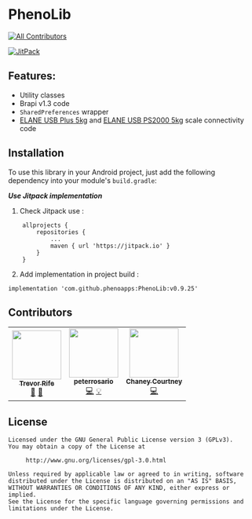 

# PhenoLib
<!-- ALL-CONTRIBUTORS-BADGE:START - Do not remove or modify this section -->
[![All Contributors](https://img.shields.io/badge/all_contributors-3-orange.svg?style=flat-square)](#contributors-)
<!-- ALL-CONTRIBUTORS-BADGE:END -->

[![JitPack](https://jitpack.io/v/phenoapps/phenolib.svg)](https://jitpack.io/#phenoapps/phenolib)

## Features:

- Utility classes
- Brapi v1.3 code
- `SharedPreferences` wrapper
- [ELANE USB Plus 5kg](http://www.elane.net/index.php?go=usb_plus5kg&category=usb_scales) and [ELANE USB PS2000 5kg](http://www.elane.net/index.php?go=usb_ps2000_5kg&category=usb_scales) scale connectivity code

## Installation

To use this library in your Android project, just add the following dependency into your module's `build.gradle`:

***Use Jitpack implementation***

1. Check Jitpack use :
```
	allprojects {
		repositories {
			...
			maven { url 'https://jitpack.io' }
		}
	}
```

2. Add implementation in project build :
```
implementation 'com.github.phenoapps:PhenoLib:v0.9.25'
```

## Contributors

<!-- ALL-CONTRIBUTORS-LIST:START - Do not remove or modify this section -->
<!-- prettier-ignore-start -->
<!-- markdownlint-disable -->
<table>
  <tr>
    <td align="center"><a href="https://github.com/trife"><img src="https://avatars.githubusercontent.com/u/1869534?v=4?s=100" width="100px;" alt=""/><br /><sub><b>Trevor Rife</b></sub></a><br /><a href="#projectManagement-trife" title="Project Management">📆</a> <a href="#ideas-trife" title="Ideas, Planning, & Feedback">🤔</a></td>
    <td align="center"><a href="https://github.com/peterrosario"><img src="https://avatars.githubusercontent.com/u/26546705?v=4?s=100" width="100px;" alt=""/><br /><sub><b>peterrosario</b></sub></a><br /><a href="https://github.com/PhenoApps/PhenoLib/commits?author=peterrosario" title="Code">💻</a> <a href="#example-peterrosario" title="Examples">💡</a></td>
    <td align="center"><a href="https://github.com/chaneylc"><img src="https://avatars.githubusercontent.com/u/5421632?v=4?s=100" width="100px;" alt=""/><br /><sub><b>Chaney Courtney</b></sub></a><br /><a href="https://github.com/PhenoApps/PhenoLib/commits?author=chaneylc" title="Code">💻</a></td>
  </tr>
</table>

<!-- markdownlint-restore -->
<!-- prettier-ignore-end -->

<!-- ALL-CONTRIBUTORS-LIST:END -->

## License

```text
Licensed under the GNU General Public License version 3 (GPLv3).
You may obtain a copy of the License at

     http://www.gnu.org/licenses/gpl-3.0.html

Unless required by applicable law or agreed to in writing, software
distributed under the License is distributed on an "AS IS" BASIS,
WITHOUT WARRANTIES OR CONDITIONS OF ANY KIND, either express or implied.
See the License for the specific language governing permissions and
limitations under the License.
```
